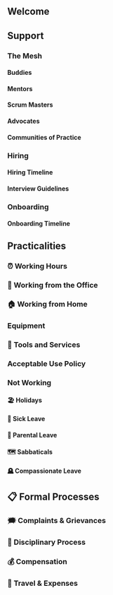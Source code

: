 ## Welcome

## Support

### The Mesh

#### Buddies

#### Mentors

#### Scrum Masters

#### Advocates

#### Communities of Practice

### Hiring

#### Hiring Timeline

#### Interview Guidelines

### Onboarding

#### Onboarding Timeline

## Practicalities

### ⏰ Working Hours

### 🏢 Working from the Office

### 🏠 Working from Home

### Equipment

### 🧰 Tools and Services

### Acceptable Use Policy

### Not Working

#### 🏖️ Holidays

#### 🤒 Sick Leave

#### 👶 Parental Leave

#### 🗺️ Sabbaticals

#### 🪦 Compassionate Leave

## 📋 Formal Processes

### 🗯️ Complaints & Grievances

### 🚨 Disciplinary Process

### 💰 Compensation

### 🧳 Travel & Expenses
